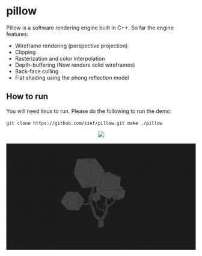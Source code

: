 # pillow

Pillow is a software rendering engine built in C++. So far the engine features:

- Wireframe rendering (perspective projection)
- Clipping
- Rasterization and color interpolation
- Depth-buffering (Now renders solid wireframes)
- Back-face culling
- Flat shading using the phong reflection model

## How to run
You will need linux to run. Please do the following to run the demo:

`git clone https://github.com/zzef/pillow.git
make
./pillow`

<p align="center">
  <img src="https://raw.githubusercontent.com/zzef/pillow/master/docs/sample3.gif">
</p>

<p align="center">
  <img src="https://raw.githubusercontent.com/zzef/pillow/master/docs/sample.gif">
</p>

